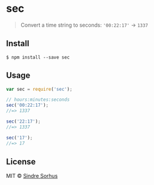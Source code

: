 # sec

> Convert a time string to seconds: `'00:22:17'` → `1337`


## Install

```
$ npm install --save sec
```


## Usage

```js
var sec = require('sec');

// hours:minutes:seconds
sec('00:22:17');
//=> 1337

sec('22:17');
//=> 1337

sec('17');
//=> 17
```


## License

MIT © [Sindre Sorhus](http://sindresorhus.com)
